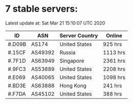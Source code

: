 # 7 stable servers:

Latest update at: Sat Mar 21 15:10:07 UTC 2020

| ID | ASN | Server Country | Online |
| -- | --- | -------------- | ------ |
| #.D09B | AS174 | United States | 925 hrs |
| #.15CF | AS49392 | Russia | 1113 hrs |
| #.7F1D | AS63949 | Singapore | 2361 hrs |
| #.9FC3 | AS53889 | United States | 2208 hrs |
| #.E069 | AS40065 | United States | 1098 hrs |
| #.BD3E | AS63888 | Hong Kong | 241 hrs |
| #.F7DA | AS45102 | United States | 388 hrs |

